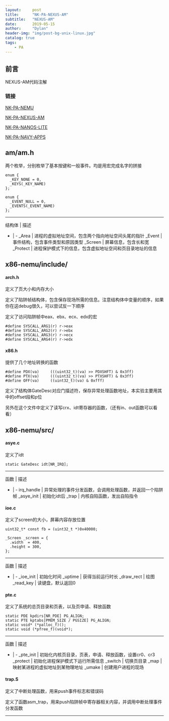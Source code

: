 ```yaml
---
layout:     post
title:      "NK-PA-NEXUS-AM"
subtitle:   "NEXUS-AM"
date:       2019-05-15
author:     "Dylan"
header-img: "img/post-bg-unix-linux.jpg"
catalog: true
tags:
    - PA
---
```





## 前言

NEXUS-AM代码注解



### 链接 

[NK-PA-NEMU](https://blovetree.github.io/2019/05/15/NK-PA-NEMU/)

[NK-PA-NEXUS-AM](https://blovetree.github.io/2019/05/15/NK-PA-NEXUS-AM/)

[NK-PA-NANOS-LITE](https://blovetree.github.io/2019/05/15/NK-PA-NANOS-LITE/)

[NK-PA-NAVY-APPS](https://blovetree.github.io/2019/05/15/NK-PA-NAVY-APPS/)




## am/am.h

两个枚举，分别枚举了基本按键和一般事件。均是用宏完成名字的拼接

```
enum {
  _KEY_NONE = 0,
  _KEYS(_KEY_NAME)
};
```
```
enum {
  _EVENT_NULL = 0,
  _EVENTS(_EVENT_NAME)
};
```

---

结构体 | 描述
- | -
_Area | 进程的虚拟地址空间，包含两个指向地址空间头尾的指针
_Event | 事件结构，包含事件类型和原因类型
_Screen | 屏幕信息，包含长和宽
_Protect | 进程保护模式下的信息，包含虚拟地址空间和页目录地址的信息




## x86-nemu/include/


#### arch.h

定义了页大小和内存大小

定义了陷阱帧结构体，包含保存现场所需的信息。注意结构体中变量的顺序，如果你在这debug很久，可以尝试反一下顺序

定义了访问陷阱帧中eax、ebx、ecx、edx的宏

```
#define SYSCALL_ARG1(r) r->eax
#define SYSCALL_ARG2(r) r->ebx
#define SYSCALL_ARG3(r) r->ecx
#define SYSCALL_ARG4(r) r->edx
```


#### x86.h

提供了几个地址转换的函数

```
#define PDX(va)     (((uint32_t)(va) >> PDXSHFT) & 0x3ff)
#define PTX(va)     (((uint32_t)(va) >> PTXSHFT) & 0x3ff)
#define OFF(va)     ((uint32_t)(va) & 0xfff)
```

定义了结构体GateDesc对应门描述符，保存异常处理函数地址，本实验主要用其中的offset段和p位

另外在这个文件中定义了读写crx、idt寄存器的函数，（还有in、out函数可以看看）




## x86-nemu/src/


#### asye.c

定义了idt

`static GateDesc idt[NR_IRQ];`

---

函数 | 描述
- | -
irq_handle | 异常处理的事件分发函数，会调用处理函数，并返回一个陷阱帧
_asye_init | 初始化idt后
_trap | 内核自陷函数，发出自陷指令


#### ioe.c

定义了screen的大小，屏幕内容存放位置

```
uint32_t* const fb = (uint32_t *)0x40000;

_Screen _screen = {
  .width  = 400,
  .height = 300,
};
```

---

函数 | 描述
- | -
_ioe_init | 初始化时间
_uptime | 获得当前运行时长
_draw_rect | 绘图
_read_key | 读键盘，默认返回0

#### pte.c

定义了系统的总页目录和页表，以及页申请、释放函数

```
static PDE kpdirs[NR_PDE] PG_ALIGN;
static PTE kptabs[PMEM_SIZE / PGSIZE] PG_ALIGN;
static void* (*palloc_f)();
static void (*pfree_f)(void*);
```

---

函数 | 描述
- | -
_pte_init | 初始化内核页目录，页表，申请、释放函数，设置cr0、cr3
_protect | 初始化进程保护模式下运行所需信息
_switch | 切换页目录
_map | 映射某进程的虚拟地址到某物理地址
_umake | 创建用户进程的现场

<!-- #### trm.c
 -->

#### trap.S

定义了中断处理函数，用来push事件标志和错误码

定义了函数asm_trap，用来push陷阱帧中寄存器相关内容，并调用中断处理事件分发函数


---

